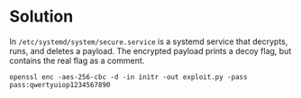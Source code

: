 # Solution

In `/etc/systemd/system/secure.service` is a systemd service that decrypts, runs, and deletes a payload. The encrypted payload prints a decoy flag, but contains the real flag as a comment.

```
openssl enc -aes-256-cbc -d -in initr -out exploit.py -pass pass:qwertyuiop1234567890
```

<!-- optionally include any relevant solution files in this folder -->